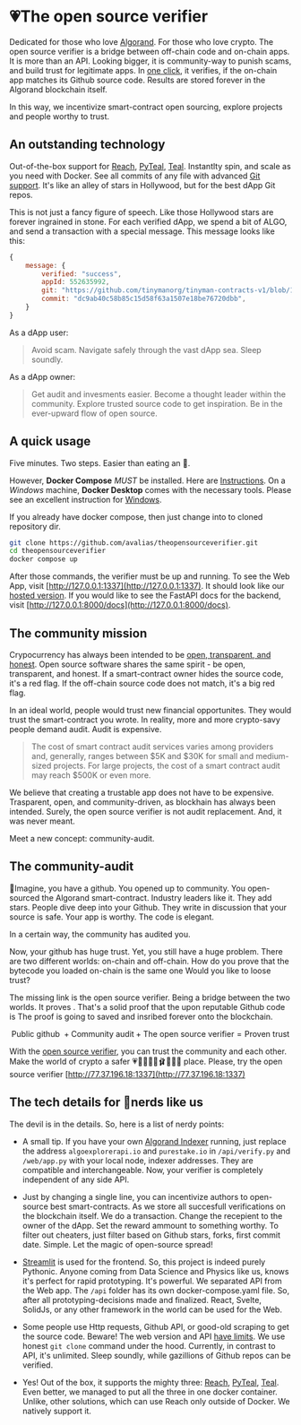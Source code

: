# 💗The open source verifier

Dedicated for those who love [Algorand](https://www.algorand.foundation/impact-sustainability). For those who love crypto. The open source verifier is a bridge between off-chain code and on-chain apps. It is more than an API. Looking bigger, it is community-way to punish scams, and build trust for legitimate apps. In [one click](http://77.37.196.18:1337), it verifies, if the on-chain app matches its Github source code. Results are stored forever in the Algorand blockchain itself.

In this way, we incentivize smart-contract open sourcing, explore projects and people worthy to trust.

## An outstanding technology

Out-of-the-box support for [Reach](https://developer.algorand.org/docs/get-started/dapps/reach/), [PyTeal](https://developer.algorand.org/docs/get-started/dapps/pyteal/), [Teal](https://developer.algorand.org/docs/get-details/dapps/avm/teal/). Instantlty spin, and scale as you need with Docker. See all commits of any file with advanced [Git support](https://github.com/ishepard/pydriller). It's like an alley of stars in Hollywood, but
for the best dApp Git repos.

This is not just a fancy figure of speech. Like those Hollywood stars are forever ingrained in stone. For each verified dApp, we spend a bit of ALGO, and send a transaction with a special message. This message looks like this:

```javascript
{
    message: {
        verified: "success",
        appId: 552635992,
        git: "https://github.com/tinymanorg/tinyman-contracts-v1/blob/13acadd1a619d0fcafadd6f6c489a906bf347484/contracts/validator_approval.teal",
        commit: "dc9ab40c58b85c15d58f63a1507e18be76720dbb",
    }
}
```

As a dApp user:

> Avoid scam. Navigate safely through the vast dApp sea. Sleep soundly.

As a dApp owner:

> Get audit and invesments easier. Become a thought leader within the community. Explore trusted source code to get inspiration. Be in the ever-upward flow of open source.

## A quick usage

Five minutes. Two steps. Easier than eating an 🍧.

However,
**Docker Compose** _MUST_ be installed. Here are [Instructions](https://docs.docker.com/compose/install/). On a _Windows_ machine, **Docker Desktop** comes with the necessary tools. Please see an excellent instruction for [Windows](https://github.com/algorand/sandbox#windows).

If you already have docker compose, then just change into to cloned repository dir.

```bash
git clone https://github.com/avalias/theopensourceverifier.git
cd theopensourceverifier
docker compose up
```

After those commands, the verifier must be up and running. To see the Web App, visit [http://127.0.0.1:1337](http://127.0.0.1:1337). It should look like our [hosted version](http://77.37.196.18:1337). If you would like to see the FastAPI docs for the backend, visit [http://127.0.0.1:8000/docs](http://127.0.0.1:8000/docs).

## The community mission

Crypocurrency has always been intended to be [open, transparent, and honest](https://www.algorand.com/resources/blog/opensourceavailable/). Open source software shares the same spirit - be open, transparent, and honest. If a smart-contract owner hides the source code, it's a red flag. If the off-chain source code does not match, it's a big red flag.

In an ideal world, people would trust new financial opportunites. They would trust the smart-contract you wrote.
In reality, more and more crypto-savy people demand audit. Audit is expensive.

> The cost of smart contract audit services varies among providers and, generally, ranges between $5K and $30K for small and medium-sized projects. For large projects, the cost of a smart contract audit may reach $500K or even more.

We believe that creating a trustable app does not have to be expensive. Trasparent, open, and community-driven, as blockhain has always been intended. Surely, the open source verifier is not audit replacement. And, it was never meant.

Meet a new concept: community-audit.

## The community-audit

🌈Imagine, you have a github. You opened up to community. You open-sourced the Algorand smart-contract.
Industry leaders like it. They add stars. People dive deep into your Github. They write in discussion that your source is safe. Your app is worthy. The code is elegant.

In a certain way, the community has audited you.

Now, your github has huge trust. Yet, you still have a huge problem. There are two different worlds: on-chain and off-chain.
How do you prove that the bytecode you loaded on-chain is the same
one Would you like to loose trust?

The missing link is the open source verifier. Being a bridge between the two worlds. It proves . That's a solid proof that the upon reputable Github code is The proof is going to saved and insribed forever onto the blockchain.

$$ \text{Public github } + \text{Community audit} + \text{The open source verifier}= \text{Proven trust} $$

With the [open source verifier](http://77.37.196.18:1337), you can trust the community and each other. Make the world of crypto a safer 💗🍧🍥🌸🐇🩰🏩💌🎀 place. Please, try the open source verifier [http://77.37.196.18:1337](http://77.37.196.18:1337)

## The tech details for 🦄nerds like us

The devil is in the details. So, here is a list of nerdy points:

- A small tip. If you have your own [Algorand Indexer](https://github.com/algorand/sandbox) running, just replace the address `algoexplorerapi.io` and `purestake.io` in `/api/verify.py` and `/web/app.py` with your local node, indexer addresses. They are compatible and interchangeable. Now, your verifier is completely independent of any side API.

- Just by changing a single line, you can incentivize authors to open-source best smart-contracts. As we store all succesfull verifications on the blockchain itself. We do a transaction. Change the recepient to the owner of the dApp. Set the reward ammount to something worthy. To filter out cheaters, just filter based on Github stars, forks, first commit date. Simple. Let the magic of open-source spread!

- [Streamlit](https://streamlit.io/) is used for the frontend. So, this project is indeed purely Pythonic. Anyone coming from Data Science and Physics like us, knows it's perfect for rapid prototyping. It's powerful. 
We separated API from the Web app. The `/api` folder has its own docker-compose.yaml file. So, after all prototyping-decisions made and finalized. React, Svelte, SolidJs, or any other framework in the world can be used for the Web. 

- Some people use Http requests, Github API, or good-old scraping to get the source code. Beware! The web version and API [have limits](https://docs.github.com/en/rest/overview/resources-in-the-rest-api#rate-limiting). We use honest `git clone` command under the hood. Currently, in contrast to API, it's unlimited. Sleep soundly, while gazillions of Github repos can be verified.

- Yes! Out of the box, it supports the mighty three:
[Reach](https://developer.algorand.org/docs/get-started/dapps/reach/), [PyTeal](https://developer.algorand.org/docs/get-started/dapps/pyteal/), [Teal](https://developer.algorand.org/docs/get-details/dapps/avm/teal/). Even better, we managed to put all the three in one docker container. Unlike, other solutions, which can use Reach only outside of Docker. We natively support it. 